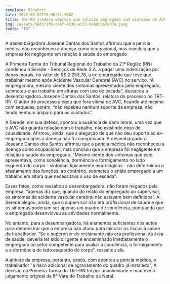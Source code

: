 ```yaml
---
template: BlogPost
date: 2022-08-02T15:58:21.960Z
title: TRT-RN condena empresa que colocou empregado com sintomas de AVC para trabalhar
img: /assets/58dc71f6-d46f-4336-a533-beb8b8678d76.jpeg
fonte: "TST "
---
```

A desembargadora Joseane Dantas dos Santos afirmou que a perícia médica não reconheceu a doença como ocupacional, mas concluiu que a empresa foi negligente em relação à saúde do empregado

A Primeira Turma do Tribunal Regional do Trabalho da 21ª Região (RN) condenou a Serede - Serviços de Rede S.A. a pagar uma indenização por danos morais, no valor de R$ 2.253,78, a ex-empregado que teve que trabalhar mesmo após Acidente Vascular Cerebral (AVC) no serviço. “A empregadora, mesmo ciente dos sintomas apresentados pelo empregado, submeteu-o ao trabalho em alturas com uso de escada", destacou a desembargadora Joseane Dantas dos Santos, relatora do processo no TRT-RN. O autor do processo alegou que fora vítima de AVC, ficando até mesmo com sequelas, porém, “não recebeu nenhum suporte da empresa, não tendo nenhum amparo para os cuidados”.

A Serede, em sua defesa, apontou a ausência de dano moral, uma vez que o AVC não guarda relação com o trabalho, não existindo nexo de causalidade. Afirmou, ainda, que a alegação de que não deu suporte ao ex-empregado após a doença não foi comprovada. A desembargadora Joseane Dantas dos Santos afirmou que a perícia médica não reconheceu a doença como ocupacional, mas concluiu que a empresa foi negligente em relação à saúde do empregado. “Mesmo ciente dos sintomas que este apresentava, como sonolência, dormência e formigamento no lado esquerdo do corpo - sintomas tipicamente neurológicos - não determinou o afastamento das funções, ao contrário, submeteu o então empregado a um trabalho em altura que necessitava o uso de escada”.

Esses fatos, como ressaltou a desembargadora, não foram negados pela empresa, “apenas diz que, quando do relato do empregado ao supervisor, os sintomas de acidente vascular cerebral não estavam bem definidos”. A Serede alegou, ainda, que o supervisor não era profissional de saúde e que os sintomas poderiam ser apenas um quadro de sonolência, pontuando que o empregado desenvolveu as atividades normalmente.

No entanto, para a desembargadora, há elementos suficientes nos autos para demonstrar que a empresa não atuou para minorar os riscos à saúde do trabalhador. “Se o supervisor do reclamante não era profissional da área de saúde, deveria ter sido diligente e encaminhado imediatamente o empregado ao setor competente para avaliar a sonolência, o formigamento e a dormência do lado esquerdo do corpo”, ressaltou ela.

A atitude da empresa, portanto, expôs, com apontou a perícia médica, o trabalhador "a risco adicional de agravamento do quadro já instalado", A decisão da Primeira Turma do TRT-RN foi por unanimidade e manteve o julgamento original da 6ª Vara do Trabalho de Natal.